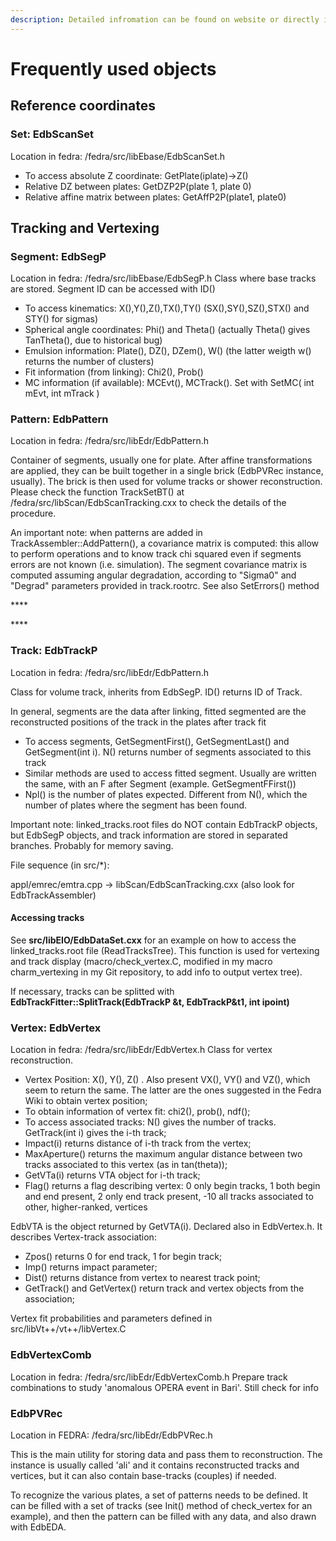```yaml
---
description: Detailed infromation can be found on website or directly in fedra code
---
```


# Frequently used objects

## Reference coordinates

### Set: EdbScanSet

Location in fedra: /fedra/src/libEbase/EdbScanSet.h

* To access absolute Z coordinate: GetPlate\(iplate\)-&gt;Z\(\)
* Relative DZ between plates: GetDZP2P\(plate 1, plate 0\)
* Relative affine matrix between plates: GetAffP2P\(plate1, plate0\)



## Tracking and Vertexing

### Segment: EdbSegP

Location in fedra: /fedra/src/libEbase/EdbSegP.h Class where base tracks are stored. Segment ID can be accessed with ID\(\)

* To access kinematics: X\(\),Y\(\),Z\(\),TX\(\),TY\(\) \(SX\(\),SY\(\),SZ\(\),STX\(\) and STY\(\) for sigmas\) 
* Spherical angle coordinates: Phi\(\) and Theta\(\) \(actually Theta\(\) gives TanTheta\(\), due to historical bug\) 
* Emulsion information: Plate\(\), DZ\(\), DZem\(\), W\(\) \(the latter weigth w\(\) returns the number of clusters\) 
* Fit information \(from linking\): Chi2\(\), Prob\(\) 
* MC information \(if available\): MCEvt\(\), MCTrack\(\). Set with   SetMC\( int mEvt, int mTrack \)



### Pattern: EdbPattern

Location in fedra: /fedra/src/libEdr/EdbPattern.h

Container of segments, usually one for plate. After affine transformations are applied, they can be built together in a single brick \(EdbPVRec instance, usually\). The brick is then used for volume tracks or shower reconstruction. Please check the function TrackSetBT\(\) at /fedra/src/libScan/EdbScanTracking.cxx to check the details of the procedure.

An important note: when patterns are added in TrackAssembler::AddPattern\(\), a covariance matrix is computed: this allow to perform operations and to know track chi squared even if segments errors are not known \(i.e. simulation\). The segment covariance matrix is computed assuming angular degradation, according to "Sigma0" and "Degrad" parameters provided in track.rootrc. See also SetErrors\(\) method

\*\*\*\*

\*\*\*\*

### **Track: EdbTrackP**

Location in fedra: /fedra/src/libEdr/EdbPattern.h

Class for volume track, inherits from EdbSegP. ID\(\) returns ID of Track.

In general, segments are the data after linking, fitted segmented are the reconstructed positions of the track in the plates after track fit

* To access segments, GetSegmentFirst\(\), GetSegmentLast\(\) and GetSegment\(int i\). N\(\) returns number of segments associated to this track 
* Similar methods are used to access fitted segment. Usually are written the same, with an F after Segment \(example. GetSegmentFFirst\(\)\)
* Npl\(\) is the number of plates expected. Different from N\(\), which the number of plates where the segment has been found.

Important note: linked\_tracks.root files do NOT contain EdbTrackP objects, but EdbSegP objects, and track information are stored in separated branches. Probably for memory saving.

File sequence \(in src/\*\):

appl/emrec/emtra.cpp -&gt; libScan/EdbScanTracking.cxx \(also look for EdbTrackAssembler\)

#### Accessing tracks

See **src/libEIO/EdbDataSet.cxx** for an example on how to access the linked\_tracks.root file \(ReadTracksTree\). This function is used for vertexing and track display \(macro/check\_vertex.C, modified in my macro charm\_vertexing in my Git repository, to add info to output vertex tree\).

If necessary, tracks can be splitted with **EdbTrackFitter::SplitTrack\(EdbTrackP &t, EdbTrackP&t1, int ipoint\)**

### Vertex: EdbVertex

Location in fedra: /fedra/src/libEdr/EdbVertex.h Class for vertex reconstruction.

* Vertex Position: X\(\), Y\(\), Z\(\) . Also present VX\(\), VY\(\) and VZ\(\), which seem to return the same. The latter are the ones suggested in the Fedra Wiki to obtain vertex position;
* To obtain information of vertex fit: chi2\(\), prob\(\), ndf\(\); 
* To access associated tracks: N\(\) gives the number of tracks. GetTrack\(int i\) gives the i-th track; 
* Impact\(i\) returns distance of i-th track from the vertex; 
* MaxAperture\(\) returns the maximum angular distance between two tracks associated to this vertex \(as in tan\(theta\)\); 
* GetVTa\(i\) returns VTA object for i-th track; 
* Flag\(\) returns a flag describing vertex: 0 only begin tracks, 1 both begin and end present, 2 only end track present, -10 all tracks associated to other, higher-ranked, vertices

EdbVTA is the object returned by GetVTA\(i\). Declared also in EdbVertex.h. It describes Vertex-track association:

* Zpos\(\) returns 0 for end track, 1 for begin track; 
* Imp\(\) returns impact parameter; 
* Dist\(\) returns distance from vertex to nearest track point; 
* GetTrack\(\) and GetVertex\(\) return track and vertex objects from the association; 

Vertex fit probabilities and parameters defined in src/libVt++/vt++/libVertex.C

### EdbVertexComb

Location in fedra: /fedra/src/libEdr/EdbVertexComb.h Prepare track combinations to study 'anomalous OPERA event in Bari'. Still check for info

### EdbPVRec

Location in FEDRA: /fedra/src/libEdr/EdbPVRec.h

This is the main utility for storing data and pass them to reconstruction. The instance is usually called 'ali' and it contains reconstructed tracks and vertices, but it can also contain base-tracks \(couples\) if needed.

To recognize the various plates, a set of patterns needs to be defined. It can be filled with a set of tracks \(see Init\(\) method of check\_vertex for an example\), and then the pattern can be filled with any data, and also drawn with EdbEDA.

